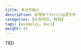 ```yaml
---
title: 多文件输入
description: 处理多个Verilog源文件
categories: [示例项目, 教程]
tags: [examples, docs]
weight: 42
---
```


TBD
